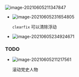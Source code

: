 ![image-20210605211347847](C:\Users\雨初\AppData\Roaming\Typora\typora-user-images\image-20210605211347847.png)

+ ![image-20210605231654805](https://cdn.jsdelivr.net/gh/smallzhong/new-picgo-pic-bed@master//image-20210605231654805.png)

  `clearfix` 可以清除浮动

+ ![image-20210605234924671](https://cdn.jsdelivr.net/gh/smallzhong/new-picgo-pic-bed@master//image-20210605234924671.png)



### TODO

+ ![image-20210605211217561](https://cdn.jsdelivr.net/gh/smallzhong/new-picgo-pic-bed@master//image-20210605211217561.png)

  滚动党史人物

